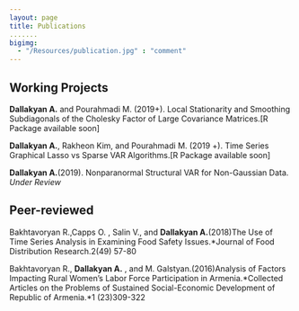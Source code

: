 ```yaml
---
layout: page
title: Publications
.......
bigimg: 
  - "/Resources/publication.jpg" : "comment"
---
```



## Working Projects

**Dallakyan A.** and Pourahmadi M. (2019+). Local Stationarity and Smoothing Subdiagonals of the  Cholesky Factor of Large Covariance Matrices.[R Package available soon]

**Dallakyan A.**, Rakheon Kim, and Pourahmadi M. (2019 +). Time Series Graphical Lasso vs Sparse VAR Algorithms.[R Package available soon]

**Dallakyan A.**(2019). Nonparanormal Structural VAR for Non-Gaussian Data. *Under Review*

## Peer-reviewed
Bakhtavoryan R.,Capps O. , Salin V., and **Dallakyan A.**(2018)The Use of Time Series
Analysis in Examining Food Safety Issues.*Journal of Food Distribution Research.2(49) 57-80

Bakhtavoryan R., **Dallakyan A.** , and M. Galstyan.(2016)Analysis of Factors Impacting Rural
Women’s Labor Force Participation in Armenia.*Collected Articles on the Problems of
Sustained Social-Economic Development of Republic of Armenia.*1 (23)309-322
